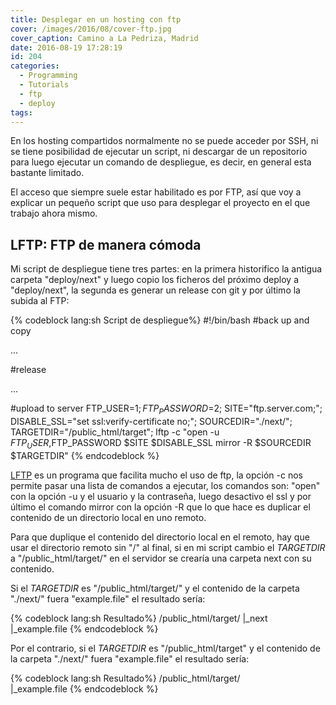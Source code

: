 ```yaml
---
title: Desplegar en un hosting con ftp
cover: /images/2016/08/cover-ftp.jpg
cover_caption: Camino a La Pedriza, Madrid
date: 2016-08-19 17:28:19
id: 204
categories:
  - Programming
  - Tutorials
  - ftp
  - deploy
tags:
---
```

En los hosting compartidos normalmente no se puede acceder por SSH, ni se tiene posibilidad de ejecutar un script, ni descargar de un repositorio para luego ejecutar un comando de despliegue, es decir, en general esta bastante limitado.

El acceso que siempre suele estar habilitado es por FTP, así que voy a explicar un pequeño script que uso para desplegar el proyecto en el que trabajo ahora mismo.
<!-- more -->
## LFTP: FTP de manera cómoda 

Mi script de despliegue tiene tres partes: en la primera historifico la antigua carpeta "deploy/next" y luego copio los ficheros del próximo deploy a "deploy/next", la segunda es generar un release con git y por último la subida al FTP:

{% codeblock lang:sh Script de despliegue%}
#!/bin/bash
#back up and copy

...

#release

...

#upload to server
FTP_USER=$1;
FTP_PASSWORD=$2;
SITE="ftp.server.com;";
DISABLE_SSL="set ssl:verify-certificate no;";
SOURCEDIR="./next/";
TARGETDIR="/public_html/target";
lftp -c "open -u $FTP_USER,$FTP_PASSWORD $SITE $DISABLE_SSL  mirror -R $SOURCEDIR $TARGETDIR"
{% endcodeblock %}

[LFTP](https://lftp.yar.ru/) es un programa que facilita mucho el uso de ftp, la opción -c nos permite pasar una lista de comandos a ejecutar, los comandos son: 
"open" con la opción -u y el usuario y la contraseña, luego desactivo el ssl y por último el comando mirror con la opción -R que lo que hace es duplicar el contenido de un directorio local en uno remoto.

Para que duplique el contenido del directorio local en el remoto, hay que usar el directorio remoto sin "/" al final, si en mi script cambio el _TARGETDIR_ a "/public_html/target/" en el servidor se crearía una carpeta next con su contenido.

Si el _TARGETDIR_ es "/public_html/target/" y el contenido de la carpeta "./next/" fuera "example.file" el resultado sería:

{% codeblock lang:sh Resultado%}
/public_html/target/
  |_next
    |_example.file
{% endcodeblock %}

Por el contrario, si el _TARGETDIR_ es "/public_html/target" y el contenido de la carpeta "./next/" fuera "example.file" el resultado sería:

{% codeblock lang:sh Resultado%}
/public_html/target/  
  |_example.file
{% endcodeblock %}